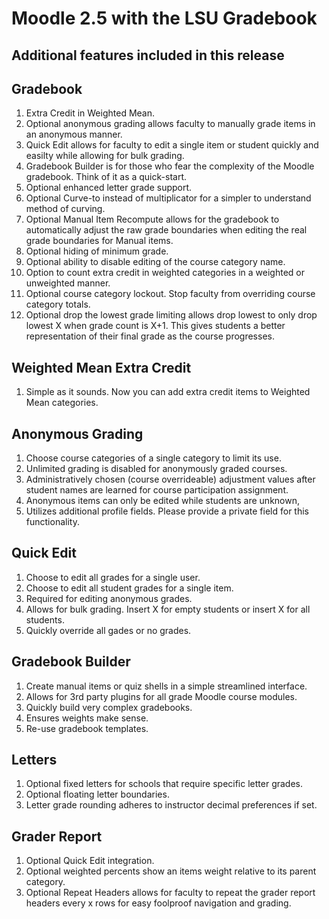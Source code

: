 Moodle 2.5 with the LSU Gradebook
======

Additional features included in this release
--

Gradebook
-
1. Extra Credit in Weighted Mean.
2. Optional anonymous grading allows faculty to manually grade items in an anonymous manner.
2. Quick Edit allows for faculty to edit a single item or student quickly and easilty while allowing for bulk grading.
3. Gradebook Builder is for those who fear the complexity of the Moodle gradebook. Think of it as a quick-start.
4. Optional enhanced letter grade support.
5. Optional Curve-to instead of multiplicator for a simpler to understand method of curving.
6. Optional Manual Item Recompute allows for the gradebook to automatically adjust the raw grade boundaries when editing the real grade boundaries for Manual items.
7. Optional hiding of minimum grade.
8. Optional ability to disable editing of the course category name.
9. Option to count extra credit in weighted categories in a weighted or unweighted manner.
10. Optional course category lockout. Stop faculty from overriding course category totals.
11. Optional drop the lowest grade limiting allows drop lowest to only drop lowest X when grade count is X+1. This gives students a better representation of their final grade as the course progresses.

Weighted Mean Extra Credit
-
1. Simple as it sounds. Now you can add extra credit items to Weighted Mean categories.

Anonymous Grading
-
1. Choose course categories of a single category to limit its use.
2. Unlimited grading is disabled for anonymously graded courses.
3. Administratively chosen (course overrideable) adjustment values after student names are learned for course participation assignment.
4. Anonymous items can only be edited while students are unknown,
5. Utilizes additional profile fields. Please provide a private field for this functionality.

Quick Edit
-
1. Choose to edit all grades for a single user.
2. Choose to edit all student grades for a single item.
3. Required for editing anonymous grades.
4. Allows for bulk grading. Insert X for empty students or insert X for all students.
5. Quickly override all gades or no grades.

Gradebook Builder
-
1. Create manual items or quiz shells in a simple streamlined interface.
2. Allows for 3rd party plugins for all grade Moodle course modules.
3. Quickly build very complex gradebooks.
4. Ensures weights make sense.
5. Re-use gradebook templates.

Letters
-
1. Optional fixed letters for schools that require specific letter grades.
2. Optional floating letter boundaries.
3. Letter grade rounding adheres to instructor decimal preferences if set.

Grader Report
-
1. Optional Quick Edit integration.
2. Optional weighted percents show an items weight relative to its parent category.
3. Optional Repeat Headers allows for faculty to repeat the grader report headers every x rows for easy foolproof navigation and grading.

